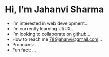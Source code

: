 # Hi, I’m Jahanvi Sharma 
-  I’m interested in web development...
-  I’m currently learning UI/UX...
-  I’m looking to collaborate on github...
-  How to reach me 789jahanvi@gmail.com...
-  Pronouns: ...
-  Fun fact: ...

<!---
Jahanvi025/Jahanvi025 is a ✨ special ✨ repository because its `README.md` (this file) appears on your GitHub profile.
You can click the Preview link to take a look at your changes.
--->
